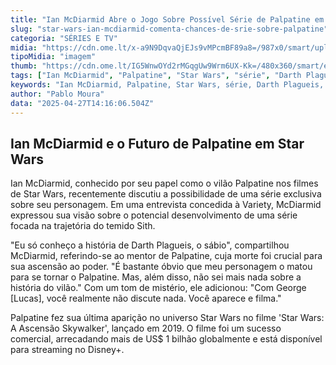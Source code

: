 ```yaml
---
title: "Ian McDiarmid Abre o Jogo Sobre Possível Série de Palpatine em Star Wars"
slug: "star-wars-ian-mcdiarmid-comenta-chances-de-srie-sobre-palpatine"
categoria: "SÉRIES E TV"
midia: "https://cdn.ome.lt/x-a9N9DqvaQjEJs9vMPcmBF89a8=/987x0/smart/uploads/conteudo/fotos/palpatine_WpNB9mu.jpg"
tipoMidia: "imagem"
thumb: "https://cdn.ome.lt/IG5WnwOYd2rMGqgUw9Wrm6UX-Kk=/480x360/smart/extras/conteudos/palpatine.jpg"
tags: ["Ian McDiarmid", "Palpatine", "Star Wars", "série", "Darth Plagueis", "George Lucas", "Star Wars A Ascensão Skywalker", "Disney+"]
keywords: "Ian McDiarmid, Palpatine, Star Wars, série, Darth Plagueis, George Lucas, Star Wars A Ascensão Skywalker, Disney+"
author: "Pablo Moura"
data: "2025-04-27T14:16:06.504Z"
---
```


## Ian McDiarmid e o Futuro de Palpatine em Star Wars

Ian McDiarmid, conhecido por seu papel como o vilão Palpatine nos filmes de Star Wars, recentemente discutiu a possibilidade de uma série exclusiva sobre seu personagem. Em uma entrevista concedida à Variety, McDiarmid expressou sua visão sobre o potencial desenvolvimento de uma série focada na trajetória do temido Sith.

"Eu só conheço a história de Darth Plagueis, o sábio", compartilhou McDiarmid, referindo-se ao mentor de Palpatine, cuja morte foi crucial para sua ascensão ao poder. "É bastante óbvio que meu personagem o matou para se tornar o Palpatine. Mas, além disso, não sei mais nada sobre a história do vilão." Com um tom de mistério, ele adicionou: "Com George [Lucas], você realmente não discute nada. Você aparece e filma."

Palpatine fez sua última aparição no universo Star Wars no filme 'Star Wars: A Ascensão Skywalker', lançado em 2019. O filme foi um sucesso comercial, arrecadando mais de US$ 1 bilhão globalmente e está disponível para streaming no Disney+.